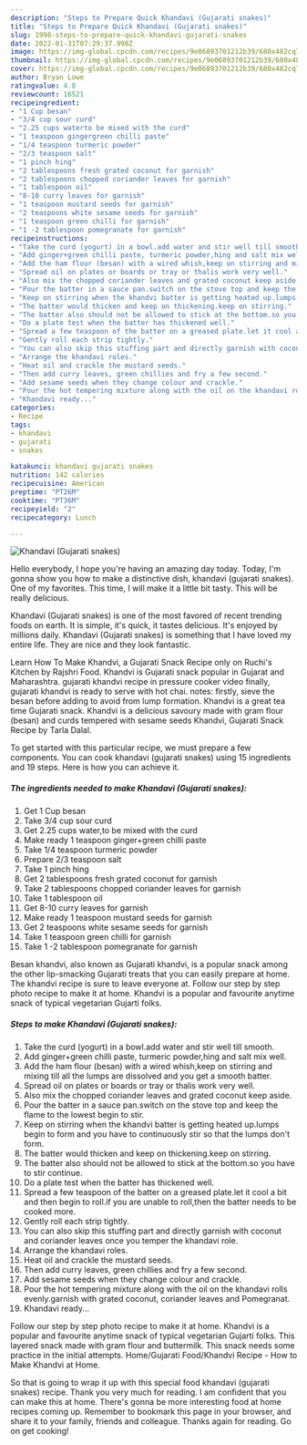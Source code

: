 ```yaml
---
description: "Steps to Prepare Quick Khandavi (Gujarati snakes)"
title: "Steps to Prepare Quick Khandavi (Gujarati snakes)"
slug: 1998-steps-to-prepare-quick-khandavi-gujarati-snakes
date: 2022-01-31T07:29:37.998Z
image: https://img-global.cpcdn.com/recipes/9e06893701212b39/680x482cq70/khandavi-gujarati-snakes-recipe-main-photo.jpg
thumbnail: https://img-global.cpcdn.com/recipes/9e06893701212b39/680x482cq70/khandavi-gujarati-snakes-recipe-main-photo.jpg
cover: https://img-global.cpcdn.com/recipes/9e06893701212b39/680x482cq70/khandavi-gujarati-snakes-recipe-main-photo.jpg
author: Bryan Lowe
ratingvalue: 4.8
reviewcount: 16521
recipeingredient:
- "1 Cup besan"
- "3/4 cup sour curd"
- "2.25 cups waterto be mixed with the curd"
- "1 teaspoon gingergreen chilli paste"
- "1/4 teaspoon turmeric powder"
- "2/3 teaspoon salt"
- "1 pinch hing"
- "2 tablespoons fresh grated coconut for garnish"
- "2 tablespoons chopped coriander leaves for garnish"
- "1 tablespoon oil"
- "8-10 curry leaves for garnish"
- "1 teaspoon mustard seeds for garnish"
- "2 teaspoons white sesame seeds for garnish"
- "1 teaspoon green chilli for garnish"
- "1 -2 tablespoon pomegranate for garnish"
recipeinstructions:
- "Take the curd (yogurt) in a bowl.add water and stir well till smooth."
- "Add ginger+green chilli paste, turmeric powder,hing and salt mix well."
- "Add the ham flour (besan) with a wired whish,keep on stirring and mixing till all the lumps are dissolved and you get a smooth batter."
- "Spread oil on plates or boards or tray or thalis work very well."
- "Also mix the chopped coriander leaves and grated coconut keep aside."
- "Pour the batter in a sauce pan.switch on the stove top and keep the flame to the lowest begin to stir."
- "Keep on stirring when the khandvi batter is getting heated up.lumps begin to form and you have to continuously stir so that the lumps don&#39;t form."
- "The batter would thicken and keep on thickening.keep on stirring."
- "The batter also should not be allowed to stick at the bottom.so you have to stir continue."
- "Do a plate test when the batter has thickened well."
- "Spread a few teaspoon of the batter on a greased plate.let it cool a bit and then begin to roll.if you are unable to roll,then the batter needs to be cooked more."
- "Gently roll each strip tightly."
- "You can also skip this stuffing part and directly garnish with coconut and coriander leaves once you temper the khandavi role."
- "Arrange the khandavi roles."
- "Heat oil and crackle the mustard seeds."
- "Then add curry leaves, green chillies and fry a few second."
- "Add sesame seeds when they change colour and crackle."
- "Pour the hot tempering mixture along with the oil on the khandavi rolls evenly.garnish with grated coconut, coriander leaves and Pomegranat."
- "Khandavi ready..."
categories:
- Recipe
tags:
- khandavi
- gujarati
- snakes

katakunci: khandavi gujarati snakes 
nutrition: 142 calories
recipecuisine: American
preptime: "PT26M"
cooktime: "PT36M"
recipeyield: "2"
recipecategory: Lunch

---
```



![Khandavi (Gujarati snakes)](https://img-global.cpcdn.com/recipes/9e06893701212b39/680x482cq70/khandavi-gujarati-snakes-recipe-main-photo.jpg)

Hello everybody, I hope you're having an amazing day today. Today, I'm gonna show you how to make a distinctive dish, khandavi (gujarati snakes). One of my favorites. This time, I will make it a little bit tasty. This will be really delicious.

Khandavi (Gujarati snakes) is one of the most favored of recent trending foods on earth. It is simple, it's quick, it tastes delicious. It's enjoyed by millions daily. Khandavi (Gujarati snakes) is something that I have loved my entire life. They are nice and they look fantastic.

Learn How To Make Khandvi, a Gujarati Snack Recipe only on Ruchi&#39;s Kitchen by Rajshri Food. Khandvi is Gujarati snack popular in Gujarat and Maharashtra. gujarati khandvi recipe in pressure cooker video finally, gujarati khandvi is ready to serve with hot chai. notes: firstly, sieve the besan before adding to avoid from lump formation. Khandvi is a great tea time Gujarati snack. Khandvi is a delicious savoury made with gram flour (besan) and curds tempered with sesame seeds Khandvi, Gujarati Snack Recipe by Tarla Dalal.


To get started with this particular recipe, we must prepare a few components. You can cook khandavi (gujarati snakes) using 15 ingredients and 19 steps. Here is how you can achieve it.

<!--inarticleads1-->

##### The ingredients needed to make Khandavi (Gujarati snakes):

1. Get 1 Cup besan
1. Take 3/4 cup sour curd
1. Get 2.25 cups water,to be mixed with the curd
1. Make ready 1 teaspoon ginger+green chilli paste
1. Take 1/4 teaspoon turmeric powder
1. Prepare 2/3 teaspoon salt
1. Take 1 pinch hing
1. Get 2 tablespoons fresh grated coconut for garnish
1. Take 2 tablespoons chopped coriander leaves for garnish
1. Take 1 tablespoon oil
1. Get 8-10 curry leaves for garnish
1. Make ready 1 teaspoon mustard seeds for garnish
1. Get 2 teaspoons white sesame seeds for garnish
1. Take 1 teaspoon green chilli for garnish
1. Take 1 -2 tablespoon pomegranate for garnish


Besan khandvi, also known as Gujarati khandvi, is a popular snack among the other lip-smacking Gujarati treats that you can easily prepare at home. The khandvi recipe is sure to leave everyone at. Follow our step by step photo recipe to make it at home. Khandvi is a popular and favourite anytime snack of typical vegetarian Gujarti folks. 

<!--inarticleads2-->

##### Steps to make Khandavi (Gujarati snakes):

1. Take the curd (yogurt) in a bowl.add water and stir well till smooth.
1. Add ginger+green chilli paste, turmeric powder,hing and salt mix well.
1. Add the ham flour (besan) with a wired whish,keep on stirring and mixing till all the lumps are dissolved and you get a smooth batter.
1. Spread oil on plates or boards or tray or thalis work very well.
1. Also mix the chopped coriander leaves and grated coconut keep aside.
1. Pour the batter in a sauce pan.switch on the stove top and keep the flame to the lowest begin to stir.
1. Keep on stirring when the khandvi batter is getting heated up.lumps begin to form and you have to continuously stir so that the lumps don&#39;t form.
1. The batter would thicken and keep on thickening.keep on stirring.
1. The batter also should not be allowed to stick at the bottom.so you have to stir continue.
1. Do a plate test when the batter has thickened well.
1. Spread a few teaspoon of the batter on a greased plate.let it cool a bit and then begin to roll.if you are unable to roll,then the batter needs to be cooked more.
1. Gently roll each strip tightly.
1. You can also skip this stuffing part and directly garnish with coconut and coriander leaves once you temper the khandavi role.
1. Arrange the khandavi roles.
1. Heat oil and crackle the mustard seeds.
1. Then add curry leaves, green chillies and fry a few second.
1. Add sesame seeds when they change colour and crackle.
1. Pour the hot tempering mixture along with the oil on the khandavi rolls evenly.garnish with grated coconut, coriander leaves and Pomegranat.
1. Khandavi ready...


Follow our step by step photo recipe to make it at home. Khandvi is a popular and favourite anytime snack of typical vegetarian Gujarti folks. This layered snack made with gram flour and buttermilk. This snack needs some practice in the initial attempts. Home/Gujarati Food/Khandvi Recipe - How to Make Khandvi at Home. 

So that is going to wrap it up with this special food khandavi (gujarati snakes) recipe. Thank you very much for reading. I am confident that you can make this at home. There's gonna be more interesting food at home recipes coming up. Remember to bookmark this page in your browser, and share it to your family, friends and colleague. Thanks again for reading. Go on get cooking!
